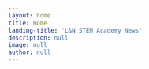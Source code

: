 ```yaml
---
layout: home
title: Home
landing-title: 'L&N STEM Academy News'
description: null
image: null
author: null
---
```

